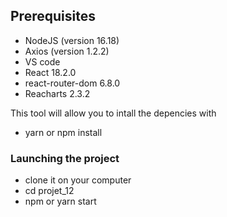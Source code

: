## Prerequisites

- NodeJS (version 16.18)
- Axios (version 1.2.2)
- VS code
- React 18.2.0
- react-router-dom 6.8.0
- Reacharts 2.3.2

This tool will allow you to intall the depencies with
- yarn or npm install

### Launching the project
- clone it on your computer
- cd projet_12 
- npm or yarn start
 